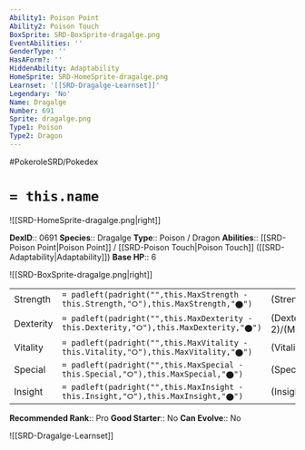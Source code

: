 ```yaml
---
Ability1: Poison Point
Ability2: Poison Touch
BoxSprite: SRD-BoxSprite-dragalge.png
EventAbilities: ''
GenderType: ''
HasAForm?: ''
HiddenAbility: Adaptability
HomeSprite: SRD-HomeSprite-dragalge.png
Learnset: '[[SRD-Dragalge-Learnset]]'
Legendary: 'No'
Name: Dragalge
Number: 691
Sprite: dragalge.png
Type1: Poison
Type2: Dragon
---
```


#PokeroleSRD/Pokedex

# `= this.name`

![[SRD-HomeSprite-dragalge.png|right]]

**DexID**:: 0691
**Species**:: Dragalge
**Type**:: Poison / Dragon
**Abilities**:: [[SRD-Poison Point|Poison Point]] / [[SRD-Poison Touch|Poison Touch]] ([[SRD-Adaptability|Adaptability]])
**Base HP**:: 6

![[SRD-BoxSprite-dragalge.png|right]]

|           |                                                                                        |                                          |
| --------- | -------------------------------------------------------------------------------------- | ---------------------------------------- |
| Strength  | `= padleft(padright("",this.MaxStrength - this.Strength,"⭘"),this.MaxStrength,"⬤")`    | (Strength::2)/(MaxStrength::5)   |
| Dexterity | `= padleft(padright("",this.MaxDexterity - this.Dexterity,"⭘"),this.MaxDexterity,"⬤")` | (Dexterity:: 2)/(MaxDexterity::4) |
| Vitality  | `= padleft(padright("",this.MaxVitality - this.Vitality,"⭘"),this.MaxVitality,"⬤")`    | (Vitality::2)/(MaxVitality::5)   |
| Special   | `= padleft(padright("",this.MaxSpecial - this.Special,"⭘"),this.MaxSpecial,"⬤")`       | (Special::3)/(MaxSpecial::6)     |
| Insight   | `= padleft(padright("",this.MaxInsight - this.Insight,"⭘"),this.MaxInsight,"⬤")`       | (Insight::3)/(MaxInsight::7)     |

**Recommended Rank**:: Pro
**Good Starter**:: No
**Can Evolve**:: No

![[SRD-Dragalge-Learnset]]
